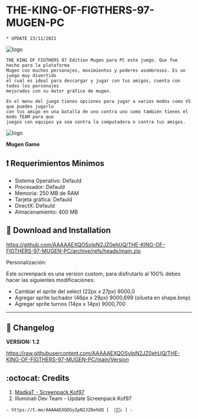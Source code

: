 ﻿# THE-KING-OF-FIGTHERS-97-MUGEN-PC
```
* UPDATE 23/11/2021
```
![logo](https://github.com/AAAAAEXQOSyIpN2JZ0ehUQ/THE-KING-OF-FIGTHERS-97-MUGEN-PC/blob/main/Imagenes/kof97-2.png)

```
THE KING OF FIGTHERS 97 Edition Mugen para PC este juego. Que fue hecho para la plataforma 
Mugen con muchos personajes, movimientos y poderes asombrosos. Es un juego muy divertido 
el cual es ideal para descargar y jugar con tus amigos, cuenta con todos los personajes 
mejorados con su motor gráfico de mugen.

En el menu del juego tienes opciones para jugar a varios modos como VS que puedes jugarlo 
con tus amigo en una batalla de uno contra uno como también tienes el modo TEAM para que 
juegos con equipos ya sea contra la computadora o contra tus amigos.
```
![logo](https://github.com/AAAAAEXQOSyIpN2JZ0ehUQ/THE-KING-OF-FIGTHERS-97-MUGEN-PC/blob/main/Imagenes/kof97-3.png)

**Mugen Game**

## :heavy_exclamation_mark: Requerimientos Minimos

* Sistema Operativo:	Defauld
* Procesador:	        Defauld
* Memoria:	        250 MB de RAM
* Tarjeta gráfica:	Defauld
* DirectX:	        Defauld
* Almacenamiento:	400 MB

## :book: Download and Installation

https://github.com/AAAAAEXQOSyIpN2JZ0ehUQ/THE-KING-OF-FIGTHERS-97-MUGEN-PC/archive/refs/heads/main.zip

Personalización:

Este screenpack es una version custom, para disfrutarlo al 100% debes hacer las siguientes modificaciones:

- Cambiar el sprite del select (22px x 27px) 9000,0
- Agregar sprite luchador (46px x 29px) 9000,699 (silueta en shape.bmp)
- Agregar sprite turnos (14px x 14px) 9000,700

-------------------------------------------------------------------------------

## :scroll: Changelog

**VERSION: 1.2**

https://raw.githubusercontent.com/AAAAAEXQOSyIpN2JZ0ehUQ/THE-KING-OF-FIGTHERS-97-MUGEN-PC/main/Version

## :octocat: Credits

1. [MadkaT - Screenpack Kof97](madkat@r2e.cjb.net) 
2. Illuminati Dev Team - Update Screenpack Kof97

```
☆ https://t.me/AAAAAEXQOSyIpN2JZ0ehUQ [  ⃘⃤꙰✰ ] ☆
```
